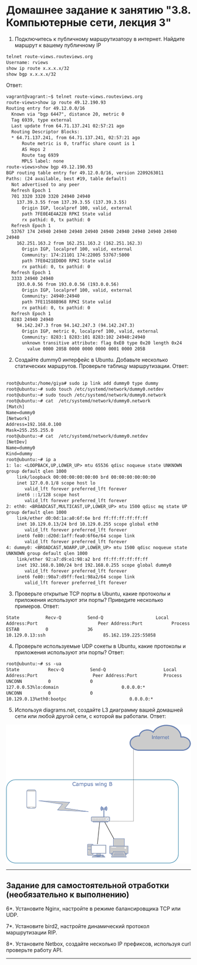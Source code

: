 # Домашнее задание к занятию "3.8. Компьютерные сети, лекция 3"

1. Подключитесь к публичному маршрутизатору в интернет. Найдите маршрут к вашему публичному IP
```
telnet route-views.routeviews.org
Username: rviews
show ip route x.x.x.x/32
show bgp x.x.x.x/32
```

Ответ:
```
vagrant@vagrant:~$ telnet route-views.routeviews.org
route-views>show ip route 49.12.190.93   
Routing entry for 49.12.0.0/16
  Known via "bgp 6447", distance 20, metric 0
  Tag 6939, type external
  Last update from 64.71.137.241 02:57:21 ago
  Routing Descriptor Blocks:
  * 64.71.137.241, from 64.71.137.241, 02:57:21 ago
      Route metric is 0, traffic share count is 1
      AS Hops 2
      Route tag 6939
      MPLS label: none
route-views>show bgp 49.12.190.93     
BGP routing table entry for 49.12.0.0/16, version 2209263011
Paths: (24 available, best #19, table default)
  Not advertised to any peer
  Refresh Epoch 1
  701 3320 3320 3320 24940 24940
    137.39.3.55 from 137.39.3.55 (137.39.3.55)
      Origin IGP, localpref 100, valid, external
      path 7FE0E4E4A228 RPKI State valid
      rx pathid: 0, tx pathid: 0
  Refresh Epoch 1
  53767 174 24940 24940 24940 24940 24940 24940 24940 24940 24940 24940
    162.251.163.2 from 162.251.163.2 (162.251.162.3)
      Origin IGP, localpref 100, valid, external
      Community: 174:21101 174:22005 53767:5000
      path 7FE0421ED0D0 RPKI State valid
      rx pathid: 0, tx pathid: 0
  Refresh Epoch 1
  3333 24940 24940
    193.0.0.56 from 193.0.0.56 (193.0.0.56)
      Origin IGP, localpref 100, valid, external
      Community: 24940:24940
      path 7FE11588B968 RPKI State valid
      rx pathid: 0, tx pathid: 0
  Refresh Epoch 1
  8283 24940 24940
    94.142.247.3 from 94.142.247.3 (94.142.247.3)
      Origin IGP, metric 0, localpref 100, valid, external
      Community: 8283:1 8283:101 8283:102 24940:24940
      unknown transitive attribute: flag 0xE0 type 0x20 length 0x24
        value 0000 205B 0000 0000 0000 0001 0000 205B
```

2. Создайте dummy0 интерфейс в Ubuntu. Добавьте несколько статических маршрутов. Проверьте таблицу маршрутизации.
Ответ:
```

root@ubuntu:/home/giya# sudo ip link add dummy0 type dummy
root@ubuntu:~# sudo touch /etc/systemd/network/dummy0.netdev
root@ubuntu:~# sudo touch /etc/systemd/network/dummy0.network
root@ubuntu:~# cat  /etc/systemd/network/dummy0.network
[Match]
Name=dummy0
[Network]
Address=192.168.0.100
Mask=255.255.255.0
root@ubuntu:~# cat  /etc/systemd/network/dummy0.netdev
[NetDev]
Name=dummy0
Kind=dummy
root@ubuntu:~# ip a
1: lo: <LOOPBACK,UP,LOWER_UP> mtu 65536 qdisc noqueue state UNKNOWN group default qlen 1000
    link/loopback 00:00:00:00:00:00 brd 00:00:00:00:00:00
    inet 127.0.0.1/8 scope host lo
       valid_lft forever preferred_lft forever
    inet6 ::1/128 scope host
       valid_lft forever preferred_lft forever
2: eth0: <BROADCAST,MULTICAST,UP,LOWER_UP> mtu 1500 qdisc mq state UP group default qlen 1000
    link/ether d0:0d:1a:a0:6f:6e brd ff:ff:ff:ff:ff:ff
    inet 10.129.0.13/24 brd 10.129.0.255 scope global eth0
       valid_lft forever preferred_lft forever
    inet6 fe80::d20d:1aff:fea0:6f6e/64 scope link
       valid_lft forever preferred_lft forever
4: dummy0: <BROADCAST,NOARP,UP,LOWER_UP> mtu 1500 qdisc noqueue state UNKNOWN group default qlen 1000
    link/ether 92:a7:d9:e1:98:a2 brd ff:ff:ff:ff:ff:ff
    inet 192.168.0.100/24 brd 192.168.0.255 scope global dummy0
       valid_lft forever preferred_lft forever
    inet6 fe80::90a7:d9ff:fee1:98a2/64 scope link
       valid_lft forever preferred_lft forever

```
3. Проверьте открытые TCP порты в Ubuntu, какие протоколы и приложения используют эти порты? Приведите несколько примеров.
Ответ:
```
State          Recv-Q          Send-Q                    Local Address:Port                       Peer Address:Port           Process
ESTAB          0               36                          10.129.0.13:ssh                      85.162.159.225:55058
```
4. Проверьте используемые UDP сокеты в Ubuntu, какие протоколы и приложения используют эти порты?
Ответ:
```
root@ubuntu:~# ss -ua
State           Recv-Q          Send-Q                      Local Address:Port                     Peer Address:Port          Process
UNCONN          0               0                           127.0.0.53%lo:domain                        0.0.0.0:*
UNCONN          0               0                        10.129.0.13%eth0:bootpc                        0.0.0.0:*
```
5. Используя diagrams.net, создайте L3 диаграмму вашей домашней сети или любой другой сети, с которой вы работали. 
Ответ:

![1](home-network.png)

 ---
## Задание для самостоятельной отработки (необязательно к выполнению)

6*. Установите Nginx, настройте в режиме балансировщика TCP или UDP.

7*. Установите bird2, настройте динамический протокол маршрутизации RIP.

8*. Установите Netbox, создайте несколько IP префиксов, используя curl проверьте работу API.

 ---
